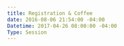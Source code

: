 ```yaml
---
title: Registration & Coffee
date: 2016-08-06 21:54:00 -04:00
Datetime: 2017-04-26 08:00:00 -04:00
Type: Session
---
```


